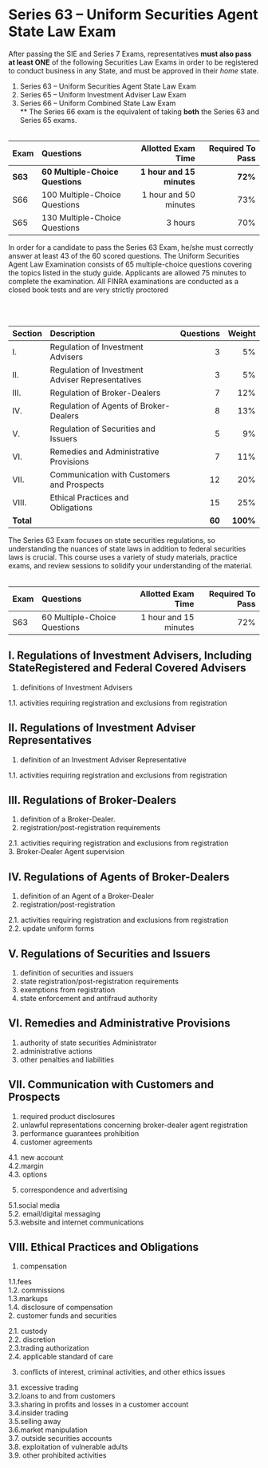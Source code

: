 # Series 63 – Uniform Securities Agent State Law Exam </br>

After passing the SIE and Series 7 Exams, representatives **must also pass at least ONE** of the following Securities Law Exams in order to be registered to conduct business in any State, and must be approved in their *home* state.

1. Series 63 – Uniform Securities Agent State Law Exam </br>
2. Series 65 – Uniform Investment Adviser Law Exam</br>
3. Series 66 – Uniform Combined State Law Exam</br>
** The Series 66 exam is the equivalent of taking **both** the Series 63 and Series 65 exams.</br></br>

| Exam    | Questions | Allotted Exam Time | Required To Pass |
| :-------- | :------- | -------: |-------: |
| **S63**   | **60 Multiple-Choice Questions**   | **1 hour and 15 minutes**    | **72%** |
| S66    | 100 Multiple-Choice Questions   | 1 hour and 50 minutes    | 73% |
| S65    | 130 Multiple-Choice Questions    | 3 hours   | 70% |

In order for a candidate to pass the Series 63 Exam, he/she must correctly answer at least 43 of the 60 scored questions. The Uniform Securities Agent Law Examination consists of 65 multiple-choice questions covering the topics listed in the study guide. Applicants are allowed 75 minutes to complete the examination. All FINRA examinations are conducted as a closed book tests and are very strictly proctored

</br>
</br>

| Section    | Description | Questions | Weight |
| :-------- | :------- | -------: |-------: |
| I. | Regulation of Investment Advisers  | 3 | 5% |
| II. | Regulation of Investment Adviser Representatives  | 3 | 5% |
| III. | Regulation of Broker-Dealers | 7 |  12% |
| IV. | Regulation of Agents of Broker-Dealers | 8 | 13% |
| V. | Regulation of Securities and Issuers  | 5 | 9% |
| VI. |Remedies and Administrative Provisions | 7 | 11% |
| VII. | Communication with Customers and Prospects | 12 |  20% |
| VIII. |  Ethical Practices and Obligations | 15 | 25% |
| **Total** |  | **60** | **100%** |

The Series 63 Exam focuses on state securities regulations, so understanding the nuances of state laws in addition to federal securities laws is crucial. This course uses a variety of study materials, practice exams, and review sessions to solidify your understanding of the material. </br></br>


| Exam    | Questions | Allotted Exam Time | Required To Pass |
| :-------- | :------- | -------: |-------: |
| S63 | 60 Multiple-Choice Questions   | 1 hour and 15 minutes    | 72% |


## I. Regulations of Investment Advisers, Including StateRegistered and Federal Covered Advisers

1. definitions of Investment Advisers</br>

1.1. activities requiring registration and exclusions from registration

## II. Regulations of Investment Adviser Representatives
1. definition of an Investment Adviser Representative</br>

1.1. activities requiring registration and exclusions from registration</br>

## III. Regulations of Broker-Dealers
1. definition of a Broker-Dealer.</br>
2. registration/post-registration requirements</br>

2.1. activities requiring registration and exclusions from registration</br>
3. Broker-Dealer Agent supervision</br>

## IV. Regulations of Agents of Broker-Dealers
1. definition of an Agent of a Broker-Dealer</br>
2. registration/post-registration</br>

2.1. activities requiring registration and exclusions from registration</br>
2.2. update uniform forms</br>

## V. Regulations of Securities and Issuers
1. definition of securities and issuers
2. state registration/post-registration requirements
3. exemptions from registration
4. state enforcement and antifraud authority

## VI. Remedies and Administrative Provisions
1. authority of state securities Administrator
2. administrative actions
3. other penalties and liabilities

## VII. Communication with Customers and Prospects
1. required product disclosures</br>
2. unlawful representations concerning broker-dealer agent registration</br>
3. performance guarantees prohibition</br>
4. customer agreements</br>

4.1. new account</br>
4.2.margin</br>
4.3. options</br>

5. correspondence and advertising</br>

5.1.social media</br>
5.2. email/digital messaging</br>
5.3.website and internet communications</br>

## VIII. Ethical Practices and Obligations
1. compensation</br>

1.1.fees</br>
1.2. commissions</br>
1.3.markups</br>
1.4. disclosure of compensation</br>
2. customer funds and securities</br>

2.1. custody</br>
2.2. discretion</br>
2.3.trading authorization</br>
2.4. applicable standard of care</br>

3. conflicts of interest, criminal activities, and other ethics issues</br>

3.1. excessive trading</br>
3.2.loans to and from customers</br>
3.3.sharing in profits and losses in a customer account</br>
3.4.insider trading</br>
3.5.selling away</br>
3.6.market manipulation</br>
3.7. outside securities accounts</br>
3.8. exploitation of vulnerable adults</br>
3.9. other prohibited activities</br>
